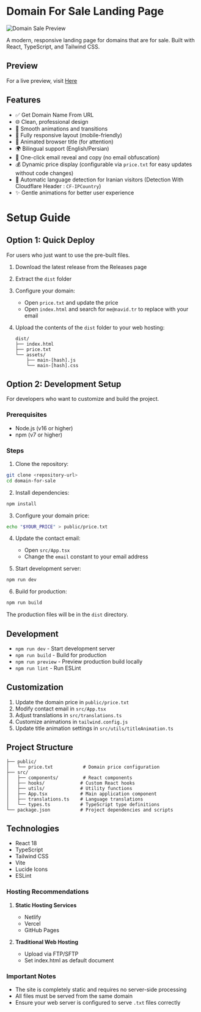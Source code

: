 # Domain For Sale Landing Page 

![Domain Sale Preview](https://i.ibb.co/QCfB7Xz/Screenshot-2025-01-03-at-12-15-26-PM.png)

A modern, responsive landing page for domains that are for sale. Built with React, TypeScript, and Tailwind CSS.
## Preview
For a live preview, visit [Here](https://domainselling.navid.tr/)


## Features

- ✅ Get Domain Name From URL 
- 🌐 Clean, professional design
- 🎨 Smooth animations and transitions
- 📱 Fully responsive layout (mobile-friendly)
- 🔄 Animated browser title (for attention)
- 🌍 Bilingual support (English/Persian) 
- 📧 One-click email reveal and copy (no email obfuscation)
- 💰 Dynamic price display (configurable via `price.txt` for easy updates without code changes)
- 🎯 Automatic language detection for Iranian visitors (Detection With Cloudflare Header : `CF-IPCountry`)
- ✨ Gentle animations for better user experience


# Setup Guide
## Option 1: Quick Deploy

For users who just want to use the pre-built files.

1. Download the latest release from the Releases page
2. Extract the `dist` folder
3. Configure your domain:
    - Open `price.txt` and update the price
    - Open `index.html` and search for `me@navid.tr` to replace with your email

4. Upload the contents of the `dist` folder to your web hosting:
   ```
   dist/
   ├── index.html
   ├── price.txt
   └── assets/
       ├── main-[hash].js
       └── main-[hash].css
   ```


## Option 2: Development Setup

For developers who want to customize and build the project.

### Prerequisites
- Node.js (v16 or higher)
- npm (v7 or higher)

### Steps

1. Clone the repository:
```bash
git clone <repository-url>
cd domain-for-sale
```

2. Install dependencies:
```bash
npm install
```

3. Configure your domain price:
```bash
echo "$YOUR_PRICE" > public/price.txt
```

4. Update the contact email:
    - Open `src/App.tsx`
    - Change the `email` constant to your email address

5. Start development server:
```bash
npm run dev
```

6. Build for production:
```bash
npm run build
```

The production files will be in the `dist` directory.

## Development

- `npm run dev` - Start development server
- `npm run build` - Build for production
- `npm run preview` - Preview production build locally
- `npm run lint` - Run ESLint

## Customization

1. Update the domain price in `public/price.txt`
2. Modify contact email in `src/App.tsx`
3. Adjust translations in `src/translations.ts`
4. Customize animations in `tailwind.config.js`
5. Update title animation settings in `src/utils/titleAnimation.ts`



## Project Structure

```
├── public/
│   └── price.txt           # Domain price configuration
├── src/
│   ├── components/         # React components
│   ├── hooks/             # Custom React hooks
│   ├── utils/             # Utility functions
│   ├── App.tsx            # Main application component
│   ├── translations.ts    # Language translations
│   └── types.ts           # TypeScript type definitions
└── package.json           # Project dependencies and scripts
```

## Technologies

- React 18
- TypeScript
- Tailwind CSS
- Vite
- Lucide Icons
- ESLint

### Hosting Recommendations

1. **Static Hosting Services**
    - Netlify
    - Vercel
    - GitHub Pages

2. **Traditional Web Hosting**
    - Upload via FTP/SFTP
    - Set index.html as default document


### Important Notes

- The site is completely static and requires no server-side processing
- All files must be served from the same domain
- Ensure your web server is configured to serve `.txt` files correctly

